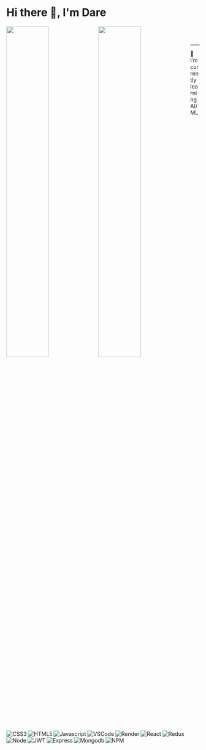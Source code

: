# Hi there 👋, I'm Dare

<img align="Left" width="47%" src="https://github-readme-stats.vercel.app/api?username=BabyboyDrey&show_icons=true&theme=radical" />

<img align="Left" width="47%" src="https://github-readme-stats.vercel.app/api/top-langs/?username=BabyboyDrey&layout=compact" />

<br ></br>

<img align="Left" alt="CSS3" src="https://img.shields.io/badge/css3-%231572B6.svg?style=for-the-badge&logo=css3&logoColor=white" />
<img align="Left" alt="HTML5" src="https://img.shields.io/badge/html5-%23E34F26.svg?style=for-the-badge&logo=html5&logoColor=white" />
<img align="Left" alt="Javascript" src="https://img.shields.io/badge/javascript-%23323330.svg?style=for-the-badge&logo=javascript&logoColor=%23F7DF1E" />
<img align="Left" alt="VSCode" src="https://img.shields.io/badge/Visual%20Studio%20Code-0078d7.svg?style=for-the-badge&logo=visual-studio-code&logoColor=white" />
<img align="Left" alt="Render" src="https://img.shields.io/badge/Render-%46E3B7.svg?style=for-the-badge&logo=render&logoColor=white" />
<img align="Left" alt="React" src="https://img.shields.io/badge/react-%2320232a.svg?style=for-the-badge&logo=react&logoColor=%2361DAFB" />
<img align="Left" alt="Redux" src="https://img.shields.io/badge/redux-%23593d88.svg?style=for-the-badge&logo=redux&logoColor=white" />
<img align="Left" alt="Node" src="https://img.shields.io/badge/node.js-6DA55F?style=for-the-badge&logo=node.js&logoColor=white" />
<img align="Left" alt="JWT" src="https://img.shields.io/badge/JWT-black?style=for-the-badge&logo=JSON%20web%20tokens" />
<img align="Left" alt="Express" src="https://img.shields.io/badge/express.js-%23404d59.svg?style=for-the-badge&logo=express&logoColor=%2361DAFB" />
<img align="Left" alt="Mongodb" src="https://img.shields.io/badge/MongoDB-%234ea94b.svg?style=for-the-badge&logo=mongodb&logoColor=white" />
<img align="Left" alt="NPM" src="https://img.shields.io/badge/NPM-%23CB3837.svg?style=for-the-badge&logo=npm&logoColor=white" />

***

🌱 I’m currently learning AI/ML

<!--
**BabyboyDrey/BabyboyDrey** is a ✨ _special_ ✨ repository because its `README.md` (this file) appears on your GitHub profile.

Here are some ideas to get you started:

- 🔭 I’m currently working on ...
- 🌱 I’m currently learning ...
- 👯 I’m looking to collaborate on ...
- 🤔 I’m looking for help with ...
- 💬 Ask me about ...
- 📫 How to reach me: ...
- 😄 Pronouns: ...
- ⚡ Fun fact: ...
-->
